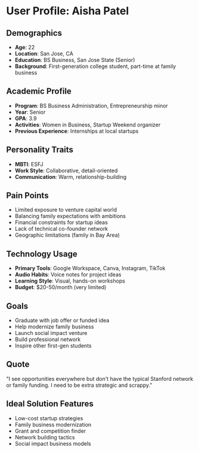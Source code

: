 # User Profile: Aisha Patel

## Demographics
- **Age**: 22
- **Location**: San Jose, CA
- **Education**: BS Business, San Jose State (Senior)
- **Background**: First-generation college student, part-time at family business

## Academic Profile
- **Program**: BS Business Administration, Entrepreneurship minor
- **Year**: Senior
- **GPA**: 3.9
- **Activities**: Women in Business, Startup Weekend organizer
- **Previous Experience**: Internships at local startups

## Personality Traits
- **MBTI**: ESFJ
- **Work Style**: Collaborative, detail-oriented
- **Communication**: Warm, relationship-building

## Pain Points
- Limited exposure to venture capital world
- Balancing family expectations with ambitions
- Financial constraints for startup ideas
- Lack of technical co-founder network
- Geographic limitations (family in Bay Area)

## Technology Usage
- **Primary Tools**: Google Workspace, Canva, Instagram, TikTok
- **Audio Habits**: Voice notes for project ideas
- **Learning Style**: Visual, hands-on workshops
- **Budget**: $20-50/month (very limited)

## Goals
- Graduate with job offer or funded idea
- Help modernize family business
- Launch social impact venture
- Build professional network
- Inspire other first-gen students

## Quote
"I see opportunities everywhere but don't have the typical Stanford network or family funding. I need to be extra strategic and scrappy."

## Ideal Solution Features
- Low-cost startup strategies
- Family business modernization
- Grant and competition finder
- Network building tactics
- Social impact business models